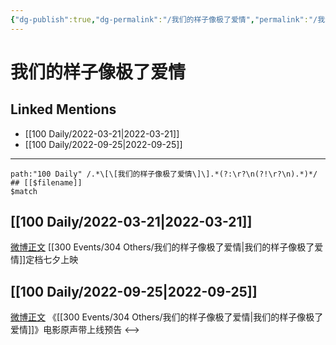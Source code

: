 ```yaml
---
{"dg-publish":true,"dg-permalink":"/我们的样子像极了爱情","permalink":"/我们的样子像极了爱情/"}
---
```


# 我们的样子像极了爱情

## Linked Mentions
- [[100 Daily/2022-03-21\|2022-03-21]]
- [[100 Daily/2022-09-25\|2022-09-25]]


---

```expander
path:"100 Daily" /.*\[\[我们的样子像极了爱情\]\].*(?:\r?\n(?!\r?\n).*)*/
## [[$filename]]
$match
```
## [[100 Daily/2022-03-21\|2022-03-21]]
[微博正文](https://m.weibo.cn/5089398497/4749399152395760) [[300 Events/304 Others/我们的样子像极了爱情\|我们的样子像极了爱情]]定档七夕上映

## [[100 Daily/2022-09-25\|2022-09-25]]
[微博正文](http://weibo.com/5248300719/M7psL2bpR) 《[[300 Events/304 Others/我们的样子像极了爱情\|我们的样子像极了爱情]]》电影原声带上线预告
<-->
